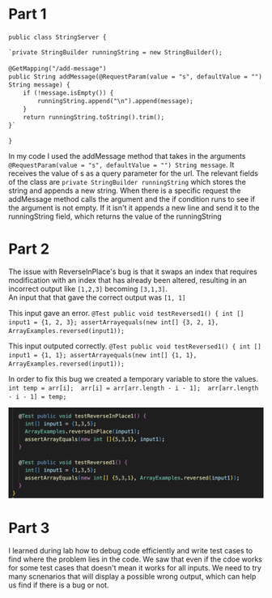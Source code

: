 # Part 1
`public class StringServer {`

    `private StringBuilder runningString = new StringBuilder();

    @GetMapping("/add-message")
    public String addMessage(@RequestParam(value = "s", defaultValue = "") String message) {
        if (!message.isEmpty()) {
            runningString.append("\n").append(message);
        }
        return runningString.toString().trim();
    }`
`}`

In my code I used the addMessage method that takes in the arguments
`@RequestParam(value = "s", defaultValue = "") String message`.
It receives the value of s as a query parameter for the url.
The relevant fields of the class are `private StringBuilder runningString` which stores the string and appends a new string.
When there is a specific request the addMessage method calls the argument and the if condition runs to see if the argument is not empty.
If it isn't it appends a new line and send it to the runningString field, which returns the value of the runningString
 



# Part 2 
The issue with ReverseInPlace's bug is that it swaps an index that requires modification with an index that has already been altered, resulting in an incorrect output like `[1,2,3]` becoming `[3,1,3]`.   
An input that that gave the correct output was `[1, 1]`

This input gave an error.
`@Test
 public void testReversed1() {
  int [] input1 = {1, 2, 3};
  assertArrayequals(new int[] {3, 2, 1}, ArrayExamples.reversed(input1));`
  
This input outputed correctly.
`@Test
 public void testReversed1() {
  int [] input1 = {1, 1};
  assertArrayequals(new int[] {1, 1}, ArrayExamples.reversed(input1));`
 
In order to fix this bug we created a temporary variable to store the values.
`int temp = arr[i]; 
arr[i] = arr[arr.length - i - 1]; 
arr[arr.length - i - 1] = temp;`

![Image](CSE-15L-Part2-Code.png)


# Part 3
I learned during lab how to debug code efficiently and write test cases to find where the problem lies in the code.
We saw that even if the cdoe works for some test cases that doesn't mean it works for all inputs. 
We need to try many scnenarios that will display a possible wrong output, which can help us find if there is a bug or not.
